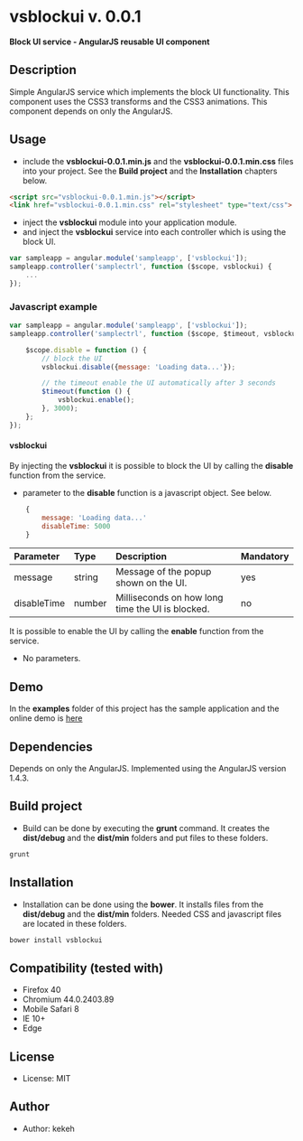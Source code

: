 # vsblockui v. 0.0.1

**Block UI service - AngularJS reusable UI component**

## Description
Simple AngularJS service which implements the block UI functionality. This component uses the CSS3 transforms and the CSS3 animations. This component depends on only the AngularJS.

## Usage

* include the **vsblockui-0.0.1.min.js** and the **vsblockui-0.0.1.min.css** files into your project. See the **Build project** and the **Installation** chapters below.
```html
<script src="vsblockui-0.0.1.min.js"></script>
<link href="vsblockui-0.0.1.min.css" rel="stylesheet" type="text/css">
```
* inject the **vsblockui** module into your application module.
* and inject the **vsblockui** service into each controller which is using the block UI.
```js
var sampleapp = angular.module('sampleapp', ['vsblockui']);
sampleapp.controller('samplectrl', function ($scope, vsblockui) {
    ...
});
```

### Javascript example
```js
var sampleapp = angular.module('sampleapp', ['vsblockui']);
sampleapp.controller('samplectrl', function ($scope, $timeout, vsblockui) {

    $scope.disable = function () {
        // block the UI
        vsblockui.disable({message: 'Loading data...'});

        // the timeout enable the UI automatically after 3 seconds
        $timeout(function () {
            vsblockui.enable();
        }, 3000);
    };
});

```


#### vsblockui

By injecting the **vsblockui** it is possible to block the UI by calling the **disable** function from the service.

* parameter to the **disable** function is a javascript object. See below.
```js
    {
        message: 'Loading data...'
        disableTime: 5000
    }
```

| Parameter | Type | Description | Mandatory | 
| :------------ |:---------------|:---------------|:---------------|
| message | string | Message of the popup shown on the UI. | yes |
| disableTime | number | Milliseconds on how long time the UI is blocked. | no |


It is possible to enable the UI by calling the **enable** function from the service.

* No parameters.

## Demo
In the **examples** folder of this project has the sample application and the online demo is [here](http://kekeh.github.io/vsblockui)

## Dependencies
Depends on only the AngularJS. Implemented using the AngularJS version 1.4.3.

## Build project
* Build can be done by executing the **grunt** command. It creates the **dist/debug** and the **dist/min** folders and put files to these folders.
```js
grunt
```

## Installation
* Installation can be done using the **bower**. It installs files from the **dist/debug** and the **dist/min** folders. Needed CSS and javascript files are located in these folders.
```js
bower install vsblockui
```

## Compatibility (tested with)
* Firefox 40
* Chromium 44.0.2403.89 
* Mobile Safari 8
* IE 10+
* Edge

## License
* License: MIT

## Author
* Author: kekeh